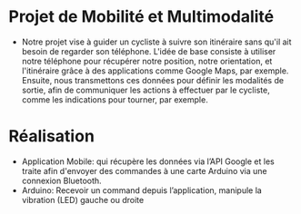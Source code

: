 # Projet de Mobilité et Multimodalité
- Notre projet vise à guider un cycliste à suivre son itinéraire sans qu'il ait besoin de regarder son téléphone. L'idée de base consiste à utiliser notre téléphone pour récupérer notre position, notre orientation, et l'itinéraire grâce à des applications comme Google Maps, par exemple. Ensuite, nous transmettons ces données pour définir les modalités de sortie, afin de communiquer les actions à effectuer par le cycliste, comme les indications pour tourner, par exemple.

# Réalisation
- Application Mobile: qui récupère les données via l’API Google et les traite afin d'envoyer des commandes à une carte Arduino via une connexion Bluetooth. 
- Arduino: Recevoir un command depuis l’application, manipule la vibration (LED) gauche ou droite
